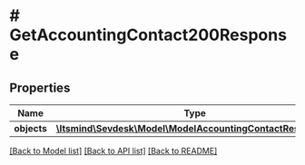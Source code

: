# # GetAccountingContact200Response

## Properties

Name | Type | Description | Notes
------------ | ------------- | ------------- | -------------
**objects** | [**\Itsmind\Sevdesk\Model\ModelAccountingContactResponse[]**](ModelAccountingContactResponse.md) |  | [optional]

[[Back to Model list]](../../README.md#models) [[Back to API list]](../../README.md#endpoints) [[Back to README]](../../README.md)
